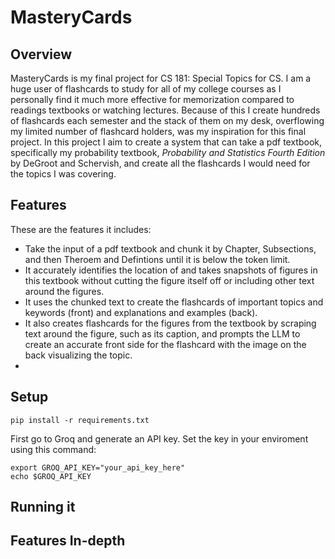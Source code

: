 # MasteryCards

## Overview
MasteryCards is my final project for CS 181: Special Topics for CS. I am a huge user of flashcards to study for all of my college courses as I personally find it much more effective for memorization compared to readings textbooks or watching lectures. Because of this I create hundreds of flashcards each semester and the stack of them on my desk, overflowing my limited number of flashcard holders, was my inspiration for this final project. In this project I aim to create a system that can take a pdf textbook, specifically my probability textbook, *Probability and Statistics Fourth Edition* by DeGroot and Schervish, and create all the flashcards I would need for the topics I was covering.

## Features

These are the features it includes:
- Take the input of a pdf textbook and chunk it by Chapter, Subsections, and then Theroem and Defintions until it is below the token limit.
- It accurately identifies the location of and takes snapshots of figures in this textbook without cutting the figure itself off or including other text around the figures.
- It uses the chunked text to create the flashcards of important topics and keywords (front) and explanations and examples (back).
- It also creates flashcards for the figures from the textbook by scraping text around the figure, such as its caption, and prompts the LLM to create an accurate front side for the flashcard with the image on the back visualizing the topic.
- 


## Setup

```
pip install -r requirements.txt
```

First go to Groq and generate an API key. Set the key in your enviroment using this command:
```
export GROQ_API_KEY="your_api_key_here"
echo $GROQ_API_KEY
```

## Running it

## Features In-depth
